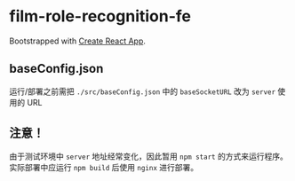 # film-role-recognition-fe

Bootstrapped with [Create React App](https://github.com/facebookincubator/create-react-app).

## baseConfig.json

运行/部署之前需把 `./src/baseConfig.json` 中的 `baseSocketURL` 改为 `server` 使用的 URL

## 注意！

由于测试环境中 `server` 地址经常变化，因此暂用 `npm start` 的方式来运行程序。实际部署中应运行 `npm build` 后使用 `nginx` 进行部署。
